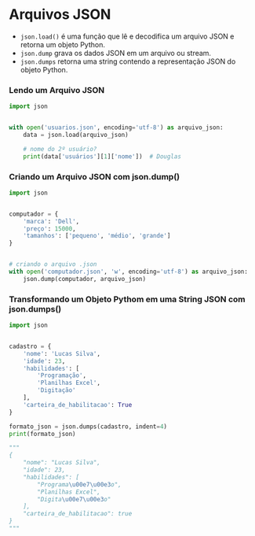 # Arquivos JSON


- ``json.load()`` é uma função que lê e decodifica um arquivo JSON e retorna um objeto Python.
- ``json.dump`` grava os dados JSON em um arquivo ou stream.
- ``json.dumps`` retorna uma string contendo a representação JSON do objeto Python.


### Lendo um Arquivo JSON


````python
import json


with open('usuarios.json', encoding='utf-8') as arquivo_json:
    data = json.load(arquivo_json)

    # nome do 2º usuário?
    print(data['usuários'][1]['nome'])  # Douglas
````


### Criando um Arquivo JSON com json.dump()


````python
import json


computador = {
    'marca': 'Dell',
    'preço': 15000,
    'tamanhos': ['pequeno', 'médio', 'grande']
}


# criando o arquivo .json
with open('computador.json', 'w', encoding='utf-8') as arquivo_json:
    json.dump(computador, arquivo_json)
````


### Transformando um Objeto Pythom em uma String JSON com json.dumps()


````python
import json


cadastro = {
    'nome': 'Lucas Silva',
    'idade': 23,
    'habilidades': [
        'Programação',
        'Planilhas Excel',
        'Digitação'
    ],
    'carteira_de_habilitacao': True
}

formato_json = json.dumps(cadastro, indent=4)
print(formato_json)

"""
{
    "nome": "Lucas Silva",
    "idade": 23,
    "habilidades": [
        "Programa\u00e7\u00e3o",
        "Planilhas Excel",
        "Digita\u00e7\u00e3o"
    ],
    "carteira_de_habilitacao": true
}
"""
````